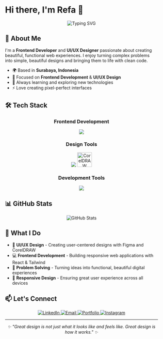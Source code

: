 # Hi there, I'm Refa 👋

<div align="center">
  <img src="https://readme-typing-svg.herokuapp.com/?lines=Frontend+Developer;UI%2FUX+Designer;Based+in+Surabaya,+Indonesia&font=Fira%20Code&center=true&width=380&height=50&duration=4000&pause=1000" alt="Typing SVG" />
</div>

## 🚀 About Me

I'm a **Frontend Developer** and **UI/UX Designer** passionate about creating beautiful, functional web experiences. I enjoy turning complex problems into simple, beautiful designs and bringing them to life with clean code.

- 🌍 Based in **Surabaya, Indonesia**
- 💼 Focused on **Frontend Development** & **UI/UX Design**
- 🌱 Always learning and exploring new technologies
- ⚡ Love creating pixel-perfect interfaces

## 🛠️ Tech Stack

<div align="center">

### Frontend Development
<img src="https://skillicons.dev/icons?i=html,css,js,react,tailwind" />

### Design Tools
<img src="https://skillicons.dev/icons?i=figma" />
<img src="https://img.icons8.com/color/48/coreldraw-2021.png" alt="CorelDRAW" width="48" height="48" />

### Development Tools
<img src="https://skillicons.dev/icons?i=vscode,git,vercel,mysql" />

</div>

## 📊 GitHub Stats

<div align="center">
  <img src="https://github-readme-stats.vercel.app/api?username=YOUR_USERNAME&show_icons=true&theme=default&hide_border=true" alt="GitHub Stats" />
</div>

## 🎯 What I Do

- 🎨 **UI/UX Design** - Creating user-centered designs with Figma and CorelDRAW
- 💻 **Frontend Development** - Building responsive web applications with React & Tailwind
- 🔧 **Problem Solving** - Turning ideas into functional, beautiful digital experiences
- 📱 **Responsive Design** - Ensuring great user experience across all devices

## 📫 Let's Connect

<div align="center">
  
  <a href="https://www.linkedin.com/in/gamaa/">
    <img src="https://img.shields.io/badge/LinkedIn-0077B5?style=for-the-badge&logo=linkedin&logoColor=white" alt="LinkedIn" />
  </a>
  <a href="mailto:refasetyagama@gmail.com">
    <img src="https://img.shields.io/badge/Email-D14836?style=for-the-badge&logo=gmail&logoColor=white" alt="Email" />
  </a>
  <a href="https://drive.google.com/file/d/1ptL4b2U5L6NbT3qeKbTTjZjwsnghltL7/view?usp=sharing">
    <img src="https://img.shields.io/badge/Portfolio-FF5722?style=for-the-badge&logo=firefox&logoColor=white" alt="Portfolio" />
  </a>
  <a href="https://www.instagram.com/refastygm_/">
    <img src="https://img.shields.io/badge/Instagram-E4405F?style=for-the-badge&logo=instagram&logoColor=white" alt="Instagram" />
  </a>
  
</div>

---

<div align="center">
  <i>✨ "Great design is not just what it looks like and feels like. Great design is how it works." ✨</i>
</div>
